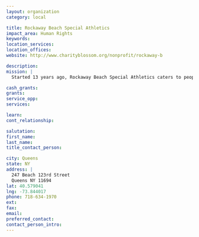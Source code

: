 ```yaml
---
layout: organization
category: local

title: Rockaway Beach Special Athletics
impact_area: Human Rights
keywords: 
location_services: 
location_offices: 
website: http://www.charityblossom.org/nonprofit/rockaway-b

description: 
mission: |
  Started 13 years ago, Rockaway Beach Special Athletics caters to people of all ages who have mental disabilities. Typically, it has a higher population of young kids who are from the neighborhood and surrounding schools. This program runs specifically on a school-year schedule. Their program offers a once a week meet up in an auditorium where different types of athletic activities are offered. Throughout the year, various outside trips are planned such as going to baseball games, skiing, and kayaking. These trips vary year-to-year.

cash_grants: 
grants: 
service_opp: 
services: 

learn: 
cont_relationship: 

salutation: 
first_name: 
last_name: 
title_contact_person: 

city: Queens
state: NY
address: |
  247 Beach 123rd Street    
  Queens NY 11694
lat: 40.579041
lng: -73.844017
phone: 718-634-1970
ext: 
fax: 
email: 
preferred_contact: 
contact_person_intro: 
---
```

